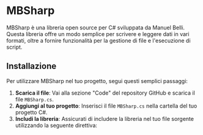 # MBSharp

MBSharp è una libreria open source per C# sviluppata da Manuel Belli. Questa libreria offre un modo semplice per scrivere e leggere dati in vari formati, oltre a fornire funzionalità per la gestione di file e l'esecuzione di script.

## Installazione

Per utilizzare MBSharp nel tuo progetto, segui questi semplici passaggi:

1. **Scarica il file**: Vai alla sezione "Code" del repository GitHub e scarica il file `MBSharp.cs`.
2. **Aggiungi al tuo progetto**: Inserisci il file `MBSharp.cs` nella cartella del tuo progetto C#.
3. **Includi la libreria**: Assicurati di includere la libreria nel tuo file sorgente utilizzando la seguente direttiva:
